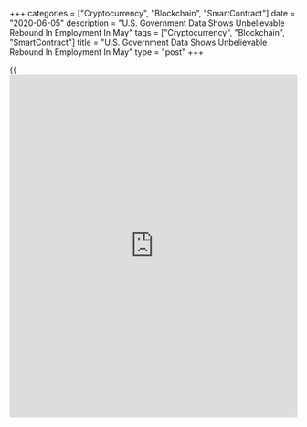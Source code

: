 +++
categories = ["Cryptocurrency", "Blockchain", "SmartContract"]
date = "2020-06-05"
description = "U.S. Government Data Shows Unbelievable Rebound In Employment In May"
tags = ["Cryptocurrency", "Blockchain", "SmartContract"]
title = "U.S. Government Data Shows Unbelievable Rebound In Employment In May"
type = "post"
+++

{{<iframe id="large-banner" src="https://www.bounty.group/#slide=8.0" width="100%" height="600" scrolling="no" style="border: 0px solid rgb(216, 221, 230); border-radius: 3px;">}}

A closely watched report released by the Labor Department on Friday
claimed employment in the U.S. unexpectedly showed a substantial rebound
in the month of May.

The Labor Department said non-farm payroll employment jumped by 2.51
million jobs in May after plummeting by a revised 20.69 million jobs in
April.

The record spike in employment came as a shock to economists, who had
expected the loss of another 8.0 million jobs following the nosedive of
20.5 million jobs originally reported for the previous month.

Employment rose sharply in leisure and hospitality, construction,
education and [health][1] services, and retail trade, according to the
Labor Department.

Most other sectors also saw rebounds in employment, although government
employment tumbled by another 585,000 jobs, mostly reflecting local
governments laying off teachers.

The Labor Department claimed the improvements in the labor market
reflected a limited resumption of economic activity that had been
curtailed in March and April due to the [coronavirus][2] pandemic and
efforts to contain the spread of the disease.

James Knightley, Chief International Economist at ING, called the data
"simply astonishing given the slow pace of reopening and the fact that
more than 12 million people filed a new unemployment claim during the
survey period."

With the unexpected rebound in employment, the Labor Department said the
unemployment rate dropped to 13.3 percent in May from 14.7 percent in
April. Economists had expected the unemployment rate to surge up to 19.8
percent.

The unexpected decrease in the unemployment rate came as the household
survey found employment soared by more than 3.8 million persons compared
to the 1.7 million person increase in the size of the labor force.

However, Knightley said there are "some oddities in here," as are the
number of unemployed fell by only 2.1 million, suggesting "new workers
appear to have been magicked up out of no-where."

"The response rate was well down on usual levels so this could be adding
to the sense of confusion as well as how people self identify in the
range of responses available to them in the survey," he added.

Meanwhile, the report said average hourly employee earnings fell by
$0.29 or 1.0 percent to $29.75 in May after spiking by $1.35 or 4.7
percent to $30.04 in April.

The annual rate of average hourly earnings growth subsequently slumped
to 6.7 percent in May from 8.0 percent in the previous month.

Michael Pearce, Senior U.S. Economist at Capital Economics, noted the
drop in average hourly earnings reflects composition effects, as low
wage workers were disproportionately fired then rehired.

A note from the Labor Department revealed the unemployment rate would
have been about 3 percentage points higher if not for the
misclassification of persons absent from work due to coronavirus-related
[business][3] closures.

"In other words, the unemployment rate in April was reported at 14.8%,
but was really 19.8%, and in May was reported as 13.3%, but was really
16.3%. The incompetence is breathtaking," said Chris Low, Chief
Economist at FHN Financial.

"The sample size of both establishment and the household reports was
smaller than usual and the household survey team misclassified millions
of unemployed as 'employed, on temporary layoff' for a third consecutive
month," he added. "Nevertheless, the gist of the report is convincing."

For comments and feedback [contact](https://www.playgroundfx.com/contact/): editorial@rtt[news](https://www.letsplayfx.com/blog/forex-news-website/).com

[Economic News][4]

 **What parts of the world are seeing the best (and worst) economic
performances lately? Click[here][5] to check out our [Econ Scorecard][5]
and find out! See up-to-the-moment [ranking](https://www.playgroundfx.com/blog/crypto-exchange-ranking/)s for the best and worst
performers in [GDP][6], [unemployment rate][7], [inflation][8] and much
more.**

   1. www.rtt[news](https://www.letsplayfx.com/blog/forex-news-website/).com/Content/Health.aspx
   2. www.rtt[news](https://www.letsplayfx.com/blog/forex-news-website/).com/list/coronavirus.aspx
   3. www.rtt[news](https://www.letsplayfx.com/blog/forex-news-website/).com/Content/Business.aspx
   4. www.rtt[news](https://www.letsplayfx.com/blog/forex-news-website/).com/Content/EconomicNews.aspx
   5. www.rtt[news](https://www.letsplayfx.com/blog/forex-news-website/).com/economic-scorecard/world-rank/unemployment-rate/highest-performance.aspx
   6. www.rtt[news](https://www.letsplayfx.com/blog/forex-news-website/).com/economic-scorecard/world-rank/GDP/highest-performance.aspx
   7. www.rtt[news](https://www.letsplayfx.com/blog/forex-news-website/).com/economic-scorecard/world-rank/unemployment-rate/lowest-performance.aspx
   8. www.rtt[news](https://www.letsplayfx.com/blog/forex-news-website/).com/economic-scorecard/world-rank/CPI/highest-performance.aspx